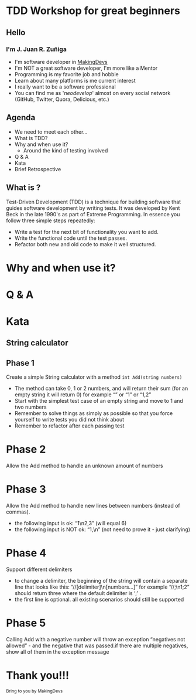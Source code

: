 # TDD Workshop for great beginners
<!-- .slide: data-background="images/bg2.jpg" -->



## Hello

### I'm J. Juan R. Zuñiga

- I'm software developer in [MakingDevs](http://makingdevs.com/)
- I'm NOT a great software developer, I'm more like a Mentor
- Programming is my favorite job and hobbie
- Learn about many platforms is me current interest
- I really want to be a software professional
- You can find me as '_neodevelop_' almost on every social network (GitHub, Twitter, Quora, Delicious, etc.)


## Agenda

- We need to meet each other...
- What is TDD?
- Why and when use it?
    - Around the kind of testing involved
- Q & A
- Kata
- Brief Retrospective



## What is ?

Test-Driven Development (TDD) is a technique for building software that guides software development by writing tests. It was developed by Kent Beck in the late 1990's as part of Extreme Programming. In essence you follow three simple steps repeatedly:

- Write a test for the next bit of functionality you want to add.
- Write the functional code until the test passes.
- Refactor both new and old code to make it well structured.


# Why and when use it?


# Q & A
<!-- .slide: data-background="images/bg2.jpg" -->



# Kata

## String calculator


## Phase 1

Create a simple String calculator with a method `int Add(string numbers)`

- The method can take 0, 1 or 2 numbers, and will return their sum (for an empty string it will return 0) for example “” or “1” or “1,2”
- Start with the simplest test case of an empty string and move to 1 and two numbers
- Remember to solve things as simply as possible so that you force yourself to write tests you did not think about
- Remember to refactor after each passing test


# Phase 2

Allow the Add method to handle an unknown amount of numbers


# Phase 3

Allow the Add method to handle new lines between numbers (instead of commas).

- the following input is ok:  “1\n2,3”  (will equal 6)
- the following input is NOT ok:  “1,\n” (not need to prove it - just clarifying)


# Phase 4

Support different delimiters

- to change a delimiter, the beginning of the string will contain a separate line that looks like this:   “//[delimiter]\n[numbers…]” for example “//;\n1;2” should return three where the default delimiter is ‘;’ .
- the first line is optional. all existing scenarios should still be supported


# Phase 5

Calling Add with a negative number will throw an exception “negatives not allowed” - and the negative that was passed.if there are multiple negatives, show all of them in the exception message



# Thank you!!!
<!-- .slide: data-background="images/bg4.jpg" -->
<small>Bring to you by MakingDevs</small>

